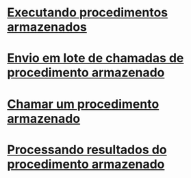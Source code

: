 # [Executando procedimentos armazenados](running-stored-procedures.md)
# [Envio em lote de chamadas de procedimento armazenado](batching-stored-procedure-calls.md)
# [Chamar um procedimento armazenado](calling-a-stored-procedure.md)
# [Processando resultados do procedimento armazenado](processing-stored-procedure-results.md)
